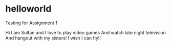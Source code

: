# helloworld
Testing for Assignment 1


Hi 
I am Sultan and I love to play video games 
And watch late night television
And hangout with my sisters!
I wish I can fly!!
